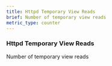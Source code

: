 ```yaml
---
title: Httpd Temporary View Reads
brief: Number of temporary view reads
metric_type: counter
---
```

### Httpd Temporary View Reads

Number of temporary view reads